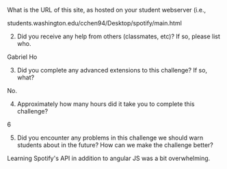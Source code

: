 What is the URL of this site, as hosted on your student webserver (i.e.,

students.washington.edu/cchen94/Desktop/spotify/main.html 

2. Did you receive any help from others (classmates, etc)? If so, please list who.

Gabriel Ho

3. Did you complete any advanced extensions to this challenge? If so, what?

No.

4. Approximately how many hours did it take you to complete this challenge?

6

5. Did you encounter any problems in this challenge we should warn students about in the future? How can we make the challenge better?

Learning Spotify's API in addition to angular JS was a bit overwhelming.